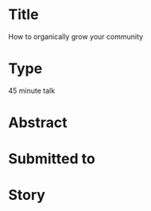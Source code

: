 # Title

How to organically grow your community

# Type

45 minute talk

# Abstract

# Submitted to

# Story